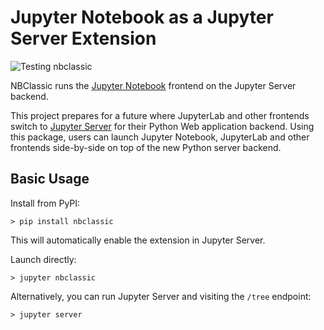 # Jupyter Notebook as a Jupyter Server Extension

![Testing nbclassic](https://github.com/jupyterlab/nbclassic/workflows/Testing%20nbclassic/badge.svg)


NBClassic runs the [Jupyter Notebook](https://github.com/jupyter/nbclassic) frontend on the Jupyter Server backend.

This project prepares for a future where JupyterLab and other frontends switch to [Jupyter Server](https://github.com/jupyter/jupyter_server/) for their Python Web application backend. Using this package, users can launch Jupyter Notebook, JupyterLab and other frontends side-by-side on top of the new Python server backend.

## Basic Usage

Install from PyPI:
```
> pip install nbclassic
```
This will automatically enable the extension in Jupyter Server.

Launch directly:
```
> jupyter nbclassic
```

Alternatively, you can run Jupyter Server and visiting the `/tree` endpoint:
```
> jupyter server
```
